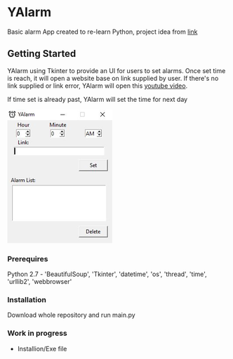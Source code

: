 # YAlarm
Basic alarm App created to re-learn Python, project idea from [link](https://www.reddit.com/r/beginnerprojects/comments/4n9hne/project_idea_alarm_clock/)
## Getting Started
YAlarm using Tkinter to provide an UI for users to set alarms. Once set time is reach, it will open a website base on link supplied by user.
If there's no link supplied or link error, YAlarm will open this [youtube video](https://youtu.be/WVP3fUzQHcg).

If time set is already past, YAlarm will set the time for next day

![alt text](https://github.com/tduong10101/YAlarm/blob/master/Resources/YAlarm.JPG)

### Prerequires
Python 2.7 - 'BeautifulSoup', 'Tkinter', 'datetime', 'os', 'thread', 'time', 'urllib2', 'webbrowser'

### Installation
Download whole repository and run main.py

### Work in progress
- Installion/Exe file
